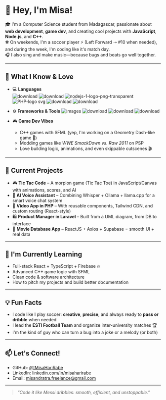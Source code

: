 # 👋 Hey, I'm Misa!

🎓 I'm a Computer Science student from Madagascar, passionate about **web development**, **game dev**, and creating cool projects with **JavaScript**, **Node.js**, and **C++**.  
⚽ On weekends, I'm a soccer player ⚡ (Left Forward ➝ #10 when needed), and during the week, I'm coding like it's match day.  
🎧 I also sing and make music—because bugs and beats go well together.

---

## 🧠 What I Know & Love

- 💻 **Languages**  
  ![download](https://github.com/user-attachments/assets/af0ce974-bb72-4047-a02d-c6ccc05fc63e) ![download](https://github.com/user-attachments/assets/a114aa5b-0a5d-4201-8e00-62e35cfa42e9) ![nodejs-1-logo-png-transparent](https://github.com/user-attachments/assets/16f31135-1c4f-48c4-a382-c1376c5b1adc) ![PHP-logo svg](https://github.com/user-attachments/assets/76a6bfe9-6715-4b53-a85a-97beca1ee545) ![download](https://github.com/user-attachments/assets/e4bb6fc2-fe41-4337-becb-2982ec856f80) ![download](https://github.com/user-attachments/assets/2ccab695-3b59-4f3f-91ca-d96f162c5c61)


- ⚙️ **Frameworks & Tools**
  ![images](https://github.com/user-attachments/assets/ce7b387c-1938-402b-a8bf-ec77369e84b0) ![download](https://github.com/user-attachments/assets/c5da073a-621c-4efe-8956-cb5d0f588ceb) ![download](https://github.com/user-attachments/assets/c7b96a78-cc50-4d38-bb32-238ad64b25c6) ![download](https://github.com/user-attachments/assets/563c7351-8747-4ac8-9c17-bf577556e3c3)


- 🎮 **Game Dev Vibes**  
  - C++ games with SFML (yep, I'm working on a Geometry Dash-like game 👀)  
  - Modding games like *WWE SmackDown vs. Raw 2011* on PSP  
  - Love building logic, animations, and even skippable cutscenes 🎬

---

## 🚀 Current Projects

- 🎮 **Tic Tac Code** – A morpion game (Tic Tac Toe) in JavaScript/Canvas with animations, scores, and AI  
- 🧠 **AI Voice Assistant** – Combining Whisper + Ollama + llama.cpp for a smart voice chat system  
- 🎥 **Video App in PHP** – With reusable components, Tailwind CDN, and custom routing (React-style)  
- 🛍️ **Product Manager in Laravel** – Built from a UML diagram, from DB to interface  
- 📱 **Movie Database App** – ReactJS + Axios + Supabase = smooth UI + real data  

---

## 🌱 I'm Currently Learning

- Full-stack React + TypeScript + Firebase 🔥  
- Advanced C++ game logic with SFML  
- Clean code & software architecture  
- How to pitch my projects and build better documentation  

---

## 💡 Fun Facts

- I code like I play soccer: **creative**, **precise**, and always ready to **pass or dribble** when needed  
- I lead the **ESTI Football Team** and organize inter-university matches 🏆  
- I'm the kind of guy who can turn a bug into a joke or a melody (or both)

---

## 📫 Let's Connect!

- GitHub: [@tMisaHariRabe](https://github.com/MisaHariRabe-school)  
- LinkedIn: [linkedin.com/in/misaharirabe](https://www.linkedin.com/in/misaharirabe/)  
- Email: [misandratra.freelance@gmail.com](mailto:misandratra.freelance@gmail.com)

---

> *“Code it like Messi dribbles: smooth, efficient, and unstoppable.”*

